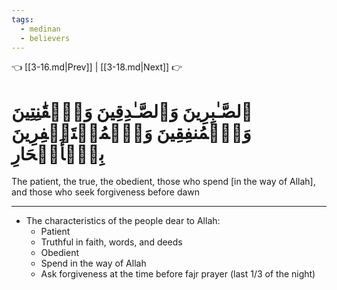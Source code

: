 ```yaml
---
tags:
  - medinan
  - believers
---
```


👈 [[3-16.md|Prev]] | [[3-18.md|Next]] 👉

# ٱلصَّـٰبِرِينَ وَٱلصَّـٰدِقِينَ وَٱلۡقَٰنِتِينَ وَٱلۡمُنفِقِينَ وَٱلۡمُسۡتَغۡفِرِينَ بِٱلۡأَسۡحَارِ

The patient, the true, the obedient, those who spend [in the way of Allah], and those who seek forgiveness before dawn

---
- The characteristics of the people dear to Allah:
	- Patient
	- Truthful in faith, words, and deeds
	- Obedient
	- Spend in the way of Allah
	- Ask forgiveness at the time before fajr prayer (last 1/3 of the night)
